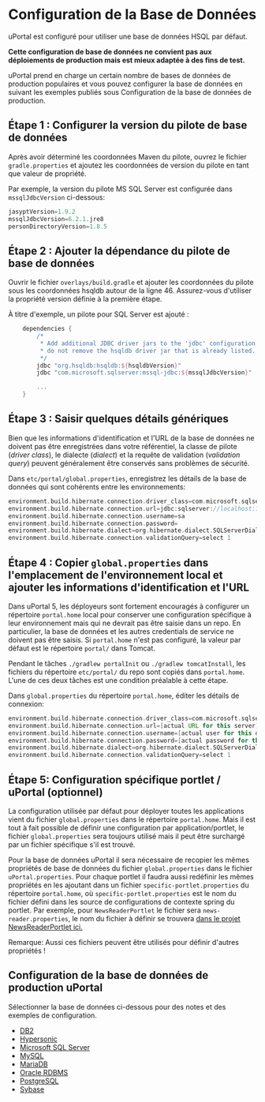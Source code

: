 # Configuration de la Base de Données

uPortal est configuré pour utiliser une base de données HSQL par défaut.

**Cette configuration de base de données ne convient pas aux déploiements de production mais est mieux adaptée à des fins de test.**

uPortal prend en charge un certain nombre de bases de données de production populaires et vous pouvez configurer la base de données en suivant les exemples publiés sous Configuration de la base de données de production.

## Étape 1 : Configurer la version du pilote de base de données

Après avoir déterminé les coordonnées Maven du pilote, ouvrez le fichier `gradle.properties` et ajoutez les coordonnées de version du pilote en tant que valeur de propriété.

Par exemple, la version du pilote MS SQL Server est configurée dans `mssqlJdbcVersion` ci-dessous:

```groovy
jasyptVersion=1.9.2
mssqlJdbcVersion=6.2.1.jre8
personDirectoryVersion=1.8.5
```

## Étape 2 : Ajouter la dépendance du pilote de base de données

Ouvrir le fichier `overlays/build.gradle` et ajouter les coordonnées du pilote sous
les coordonnées hsqldb autour de la ligne 46. Assurez-vous d'utiliser la propriété version définie
à la première étape.

À titre d'exemple, un pilote pour SQL Server est ajouté :

```groovy
    dependencies {
        /*
         * Add additional JDBC driver jars to the 'jdbc' configuration below;
         * do not remove the hsqldb driver jar that is already listed.
         */
        jdbc "org.hsqldb:hsqldb:${hsqldbVersion}"
        jdbc "com.microsoft.sqlserver:mssql-jdbc:${mssqlJdbcVersion}"

        ...
    }
```

## Étape 3 : Saisir quelques détails génériques

Bien que les informations d'identification et l'URL de la base de données ne doivent pas être enregistrées dans votre référentiel, la classe de pilote (<i>driver class</i>), le dialecte (<i>dialect</i>) et la requête de validation (<i>validation query</i>)
peuvent généralement être conservés sans problèmes de sécurité.

Dans `etc/portal/global.properties`, enregistrez les détails de la base de données qui sont cohérents entre les environnements:

```groovy
environment.build.hibernate.connection.driver_class=com.microsoft.sqlserver.jdbc.SQLServerDriver
environment.build.hibernate.connection.url=jdbc:sqlserver://localhost:1433;
environment.build.hibernate.connection.username=sa
environment.build.hibernate.connection.password=
environment.build.hibernate.dialect=org.hibernate.dialect.SQLServerDialect
environment.build.hibernate.connection.validationQuery=select 1
```

## Étape 4 : Copier `global.properties` dans l'emplacement de l'environnement local et ajouter les informations d'identification et l'URL

Dans uPortal 5, les déployeurs sont fortement encouragés à configurer un répertoire `portal.home` local pour conserver une configuration
spécifique à leur environnement mais qui ne devrait pas être saisie dans un repo. En particulier, la base de données et les autres
credentials de service ne doivent pas être saisis. Si `portal.home` n'est pas configuré, la valeur par défaut est le répertoire `portal/` dans Tomcat.

Pendant le tâches `./gradlew portalInit` ou `./gradlew tomcatInstall`, les fichiers du répertoire `etc/portal/` du repo sont
copiés dans `portal.home`. L'une de ces deux tâches est une condition préalable à cette étape.

Dans `global.properties` du répertoire `portal.home`, éditer les détails de connexion:

```groovy
environment.build.hibernate.connection.driver_class=com.microsoft.sqlserver.jdbc.SQLServerDriver
environment.build.hibernate.connection.url=[actual URL for this server]
environment.build.hibernate.connection.username=[actual user for this db]
environment.build.hibernate.connection.password=[actual password for this db]
environment.build.hibernate.dialect=org.hibernate.dialect.SQLServerDialect
environment.build.hibernate.connection.validationQuery=select 1
```

## Étape 5: Configuration spécifique portlet / uPortal (optionnel)

La configuration utilisée par défaut pour déployer toutes les applications vient du fichier `global.properties` dans le répertoire `portal.home`.
Mais il est tout à fait possible de définir une configuration par application/portlet, le fichier `global.properties` sera toujours utilisé mais il peut être surchargé par un fichier spécifique s'il est trouvé.

Pour la base de données uPortal il sera nécessaire de recopier les mêmes propriétés de base de données du fichier `global.properties` dans le fichier `uPortal.properties`.
Pour chaque portlet il faudra aussi redéfinir les mêmes propriétés en les ajoutant dans un fichier `specific-portlet.properties` du répertoire `portal.home`, où `specific-portlet.properties` est le nom du fichier défini dans les source de configurations de contexte spring du portlet.
Par exemple, pour `NewsReaderPortlet` le fichier sera `news-reader.properties`, le nom du fichier à définir se trouvera [dans le projet NewsReaderPortlet ici.](https://github.com/Jasig/NewsReaderPortlet/blob/master/src/main/resources/context/databaseContext.xml)

Remarque: Aussi ces fichiers peuvent être utilisés pour définir d'autres propriétés !

## Configuration de la base de données de production uPortal

Sélectionner la base de données ci-dessous pour des notes et des exemples de configuration.

+   [DB2](db2.md)
+   [Hypersonic](hypersonic.md)
+   [Microsoft SQL Server](ms-sqlserver.md)
+   [MySQL](mysql.md)
+   [MariaDB](mariadb.md)
+   [Oracle RDBMS](oracle.md)
+   [PostgreSQL](postgresql.md)
+   [Sybase](sybase.md)
